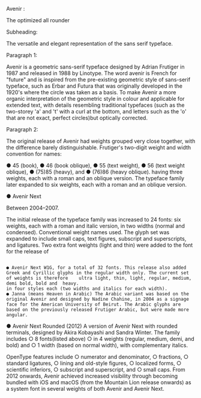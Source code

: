 
Avenir :

The optimized all rounder                                                                                                                                                               

Subheading:

The versatile and elegant representation of the sans serif typeface.         

Paragraph 1:

Avenir is a geometric sans-serif typeface designed by Adrian Frutiger in 1987 and released in 1988 by Linotype. The word avenir is French for "future" and is inspired from the pre-existing geometric style of sans-serif typeface, such as Erbar and Futura that was originally developed in the 1920's where the circle was taken as a basis. To make Avenir a more organic interpretation of the geometric style in colour and applicable for extended text, with details resembling traditional typefaces (such as the two-storey 'a' and 't' with a curl at the bottom, and letters such as the 'o' that are not exact, perfect circles)but optically corrected.                                                                                         

Paragraph 2:

The original release of Avenir had weights grouped very close together, with the difference barely distinguishable. Frutiger's two-digit weight and width convention for names:

● 45 (book), ● 46 (book oblique), ● 55 (text weight), ● 56 (text weight oblique), ● (75)85 (heavy), and ● (76)86 (heavy oblique). having three weights, each with a roman and an oblique version. The typeface family later expanded to six weights, each with a roman and an oblique version.                                 

● Avenir Next   

Between 2004–2007.    

The initial release of the typeface family was increased to 24 fonts: six weights, each with a roman and italic version, in two widths (normal and condensed). Conventional weight names used. The glyph set was expanded to include small caps, text figures, subscript and superscripts, and ligatures. Two extra font weights (light and thin) were added to the font for the release of       

                                                                              ● Avenir Next W1G, for a total of 32 fonts. This release also added Greek and Cyrillic glyphs in the regular width only. The current set of weights is therefore    ultra light, thin, light, regular, medium, demi bold, bold and  heavy.                                            in four styles each (two widths and italics for each width).                                                                                                                                          ● Janna (means Heaven in Arabic) The Arabic variant was based on the original Avenir and designed by Nadine Chahine, in 2004 as a signage face for the American University of Beirut. The Arabic glyphs are based on the previously released Frutiger Arabic, but were made more angular.                                                                                                                                                                                                                        

● Avenir Next Rounded (2012) A version of Avenir Next with rounded terminals, designed by Akira Kobayashi and Sandra Winter. The family includes ○ 8 fonts(listed above) ○ in 4 weights (regular, medium, demi, and bold) and ○ 1 width (based on normal width), with complementary italics.

OpenType features include ○ numerator and denominator, ○ fractions, ○ standard ligatures, ○ lining and old-style figures, ○ localized forms, ○ scientific inferiors, ○ subscript and superscript, and ○ small caps. From 2012 onwards, Avenir achieved increased visibility through becoming bundled with iOS and macOS (from the Mountain Lion release onwards) as a system font in several weights of both Avenir and Avenir Next.
